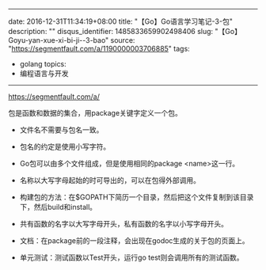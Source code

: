 
---
date: 2016-12-31T11:34:19+08:00
title: "【Go】Go语言学习笔记-3-包"
description: ""
disqus_identifier: 1485833659902498406
slug: "【Go】Goyu-yan-xue-xi-bi-ji--3-bao"
source: "https://segmentfault.com/a/1190000003706885"
tags: 
- golang 
topics:
- 编程语言与开发
---

https://segmentfault.com/a/

包是函数和数据的集合，用package关键字定义一个包。

-   文件名不需要与包名一致。

-   包名的约定是使用小写字符。

-   Go包可以由多个文件组成，但是使用相同的package &lt;name&gt;这一行。

-   名称以大写字母起始的时可导出的，可以在包得外部调用。

-   构建包的方法：在\$GOPATH下简历一个目录，然后把这个文件复制到该目录下，然后build和install。

-   共有函数的名字以大写字母开头，私有函数的名字以小写字母开头。

-   文档：在package前的一段注释，会出现在godoc生成的关于包的页面上。

-   单元测试：测试函数以Test开头，运行go test则会调用所有的测试函数。




